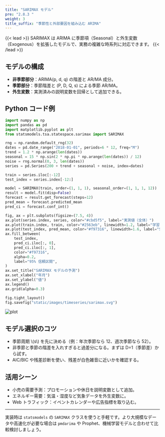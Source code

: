 ```yaml
---
title: "SARIMAX モデル"
pre: "2.8.3 "
weight: 3
title_suffix: "季節性と外部要因を組み込む ARIMA"
---
```


{{< lead >}}
SARIMAX は ARIMA に季節項（Seasonal）と外生変数（Exogenous）を拡張したモデルで、実務の複雑な時系列に対応できます。
{{< /lead >}}

## モデルの構成

- **非季節部分**：ARIMA(p, d, q) の階差と AR/MA 成分。
- **季節部分**：季節階差と (P, D, Q, s) による季節 AR/MA。
- **外生変数**：実測済みの説明変数を回帰として追加できる。

## Python コード例

```python
import numpy as np
import pandas as pd
import matplotlib.pyplot as plt
from statsmodels.tsa.statespace.sarimax import SARIMAX

rng = np.random.default_rng(32)
dates = pd.date_range("2018-01-01", periods=6 * 12, freq="M")
trend = 1.2 * np.arange(len(dates))
seasonal = 15 * np.sin(2 * np.pi * np.arange(len(dates)) / 12)
noise = rng.normal(0, 3, len(dates))
series = pd.Series(200 + trend + seasonal + noise, index=dates)

train = series.iloc[:-12]
test_index = series.index[-12:]

model = SARIMAX(train, order=(1, 1, 1), seasonal_order=(1, 1, 1, 12))
result = model.fit(disp=False)
forecast = result.get_forecast(steps=12)
pred_mean = forecast.predicted_mean
pred_ci = forecast.conf_int()

fig, ax = plt.subplots(figsize=(7.5, 4))
ax.plot(series.index, series, color="#cbd5f5", label="実測値（全体）")
ax.plot(train.index, train, color="#2563eb", linewidth=1.2, label="学習区間")
ax.plot(test_index, pred_mean, color="#f97316", linewidth=1.6, label="SARIMAX 予測")
ax.fill_between(
    test_index,
    pred_ci.iloc[:, 0],
    pred_ci.iloc[:, 1],
    color="#f97316",
    alpha=0.2,
    label="95% 信頼区間",
)
ax.set_title("SARIMAX モデルの予測")
ax.set_xlabel("年月")
ax.set_ylabel("値")
ax.legend()
ax.grid(alpha=0.3)

fig.tight_layout()
fig.savefig("static/images/timeseries/sarimax.svg")
```

![plot](/images/timeseries/sarimax.svg)

## モデル選択のコツ

- 季節周期 \\(s\\) を先に決める（例：年次季節なら 12、週次季節なら 52）。
- 非季節と季節の階差を入れすぎると過差分になる。まずは D=1（季節差）から試す。
- AIC/BIC や残差診断を使い、残差が白色雑音に近いかを確認する。

## 活用シーン

- 小売の需要予測：プロモーションや休日を説明変数として追加。
- エネルギー需要：気温・湿度など気象データを外生変数に。
- Web トラフィック：イベントカレンダーや広告指標を取り込む。

---

実装時は `statsmodels` の `SARIMAX` クラスを使うと手軽です。より大規模なデータや高速化が必要な場合は `pmdarima` や Prophet、機械学習モデルと合わせて比較検討しましょう。

